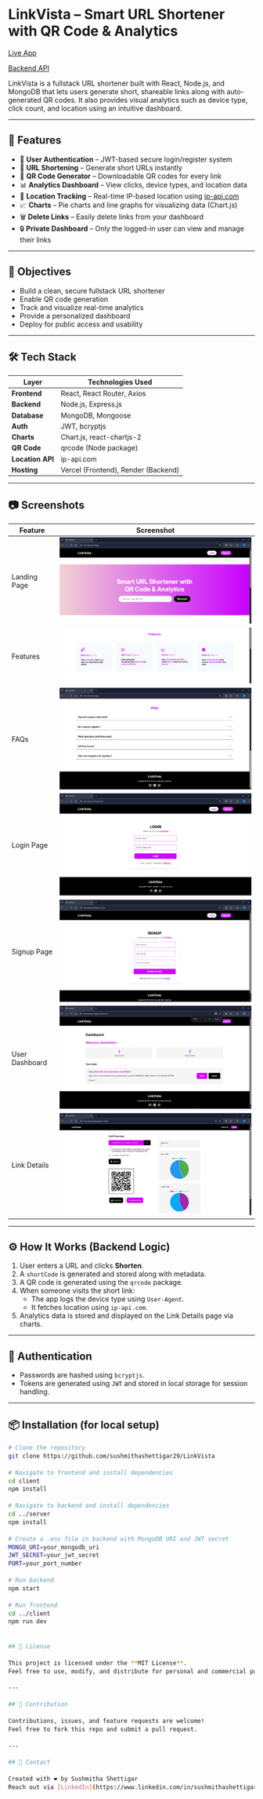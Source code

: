 # LinkVista – Smart URL Shortener with QR Code & Analytics

[Live App](https://link-vista.vercel.app/)

[Backend API](https://linkvista-5cak.onrender.com)

LinkVista is a fullstack URL shortener built with React, Node.js, and MongoDB that lets users generate short, shareable links along with auto-generated QR codes. It also provides visual analytics such as device type, click count, and location using an intuitive dashboard.

---

## 🚀 Features

- 🔐 **User Authentication** – JWT-based secure login/register system
- 🔗 **URL Shortening** – Generate short URLs instantly
- 📱 **QR Code Generator** – Downloadable QR codes for every link
- 📊 **Analytics Dashboard** – View clicks, device types, and location data
- 🧭 **Location Tracking** – Real-time IP-based location using [ip-api.com](http://ip-api.com)
- 📈 **Charts** – Pie charts and line graphs for visualizing data (Chart.js)
- 🗑️ **Delete Links** – Easily delete links from your dashboard
- 🔒 **Private Dashboard** – Only the logged-in user can view and manage their links

---

## 🎯 Objectives

- Build a clean, secure fullstack URL shortener
- Enable QR code generation
- Track and visualize real-time analytics
- Provide a personalized dashboard
- Deploy for public access and usability

---

## 🛠️ Tech Stack

| Layer            | Technologies Used                   |
| ---------------- | ----------------------------------- |
| **Frontend**     | React, React Router, Axios          |
| **Backend**      | Node.js, Express.js                 |
| **Database**     | MongoDB, Mongoose                   |
| **Auth**         | JWT, bcryptjs                       |
| **Charts**       | Chart.js, react-chartjs-2           |
| **QR Code**      | qrcode (Node package)               |
| **Location API** | ip-api.com                          |
| **Hosting**      | Vercel (Frontend), Render (Backend) |

---

## 📷 Screenshots

| Feature        | Screenshot                                            |
| -------------- | ----------------------------------------------------- |
| Landing Page   | ![Landing Page](./Screenshots/landing.png)            |
| Features       | ![Features](./Screenshots/features.png)               |
| FAQs           | ![FAQs](./Screenshots/faqs.png)                       |
| Login Page     | ![Login Page](./Screenshots/login.png)                |
| Signup Page    | ![Signup Page](./Screenshots/signup.png)              |
| User Dashboard | ![User Dashboard](./Screenshots/userdashboard.png)    |
| Link Details   | ![Single Link Details](./Screenshots/linkdetails.png) |

---

## ⚙️ How It Works (Backend Logic)

1. User enters a URL and clicks **Shorten**.
2. A `shortCode` is generated and stored along with metadata.
3. A QR code is generated using the `qrcode` package.
4. When someone visits the short link:
   - The app logs the device type using `User-Agent`.
   - It fetches location using `ip-api.com`.
5. Analytics data is stored and displayed on the Link Details page via charts.

---

## 🔐 Authentication

- Passwords are hashed using `bcryptjs`.
- Tokens are generated using `JWT` and stored in local storage for session handling.

---

## 📦 Installation (for local setup)

```bash
# Clone the repository
git clone https://github.com/sushmithashettigar29/LinkVista

# Navigate to frontend and install dependencies
cd client
npm install

# Navigate to backend and install dependencies
cd ../server
npm install

# Create a .env file in backend with MongoDB URI and JWT secret
MONGO_URI=your_mongodb_uri
JWT_SECRET=your_jwt_secret
PORT=your_port_number

# Run backend
npm start

# Run frontend
cd ../client
npm run dev


## 📝 License

This project is licensed under the **MIT License**.
Feel free to use, modify, and distribute for personal and commercial purposes.

---

## 🙌 Contribution

Contributions, issues, and feature requests are welcome!
Feel free to fork this repo and submit a pull request.

---

## 💬 Contact

Created with ❤️ by Sushmitha Shettigar
Reach out via [LinkedIn](https://www.linkedin.com/in/sushmithashettigar/) or [GitHub](https://github.com/sushmithashettigar29)
```
